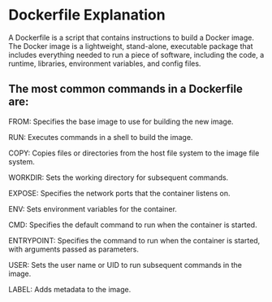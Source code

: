 # Dockerfile Explanation
A Dockerfile is a script that contains instructions to build a Docker image. The Docker image is a lightweight, stand-alone, executable package that includes everything needed to run a piece of software, including the code, a runtime, libraries, environment variables, and config files.

## The most common commands in a Dockerfile are:

FROM: Specifies the base image to use for building the new image.

RUN: Executes commands in a shell to build the image.

COPY: Copies files or directories from the host file system to the image file system.

WORKDIR: Sets the working directory for subsequent commands.

EXPOSE: Specifies the network ports that the container listens on.

ENV: Sets environment variables for the container.

CMD: Specifies the default command to run when the container is started.

ENTRYPOINT: Specifies the command to run when the container is started, with arguments passed as parameters.

USER: Sets the user name or UID to run subsequent commands in the image.

LABEL: Adds metadata to the image.